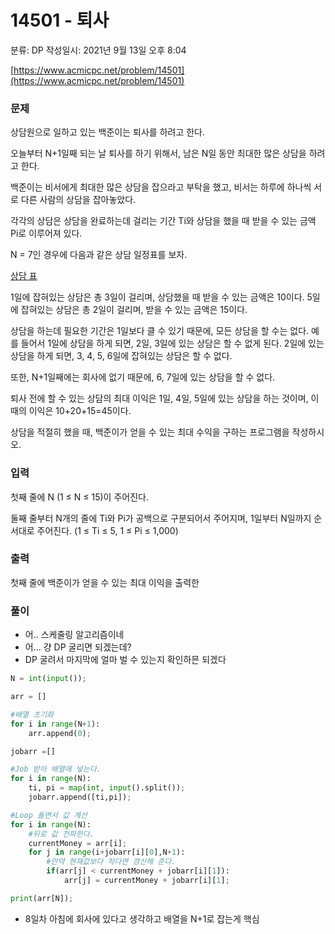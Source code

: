 # 14501 - 퇴사

분류: DP
작성일시: 2021년 9월 13일 오후 8:04

[https://www.acmicpc.net/problem/14501](https://www.acmicpc.net/problem/14501)

### 문제

상담원으로 일하고 있는 백준이는 퇴사를 하려고 한다.

오늘부터 N+1일째 되는 날 퇴사를 하기 위해서, 남은 N일 동안 최대한 많은 상담을 하려고 한다.

백준이는 비서에게 최대한 많은 상담을 잡으라고 부탁을 했고, 비서는 하루에 하나씩 서로 다른 사람의 상담을 잡아놓았다.

각각의 상담은 상담을 완료하는데 걸리는 기간 Ti와 상담을 했을 때 받을 수 있는 금액 Pi로 이루어져 있다.

N = 7인 경우에 다음과 같은 상담 일정표를 보자.

[상담 표](https://www.notion.so/c84a96feec594d78b1a73b8741f662a5)

1일에 잡혀있는 상담은 총 3일이 걸리며, 상담했을 때 받을 수 있는 금액은 10이다. 5일에 잡혀있는 상담은 총 2일이 걸리며, 받을 수 있는 금액은 15이다.

상담을 하는데 필요한 기간은 1일보다 클 수 있기 때문에, 모든 상담을 할 수는 없다. 예를 들어서 1일에 상담을 하게 되면, 2일, 3일에 있는 상담은 할 수 없게 된다. 2일에 있는 상담을 하게 되면, 3, 4, 5, 6일에 잡혀있는 상담은 할 수 없다.

또한, N+1일째에는 회사에 없기 때문에, 6, 7일에 있는 상담을 할 수 없다.

퇴사 전에 할 수 있는 상담의 최대 이익은 1일, 4일, 5일에 있는 상담을 하는 것이며, 이때의 이익은 10+20+15=45이다.

상담을 적절히 했을 때, 백준이가 얻을 수 있는 최대 수익을 구하는 프로그램을 작성하시오.

### 입력

첫째 줄에 N (1 ≤ N ≤ 15)이 주어진다.

둘째 줄부터 N개의 줄에 Ti와 Pi가 공백으로 구분되어서 주어지며, 1일부터 N일까지 순서대로 주어진다. (1 ≤ Ti ≤ 5, 1 ≤ Pi ≤ 1,000)

### 출력

첫째 줄에 백준이가 얻을 수 있는 최대 이익을 출력한

### 풀이

- 어.. 스케줄링 알고리즘이네
- 어... 걍 DP 굴리면 되겠는데?
- DP 굴려서 마지막에 얼마 벌 수 있는지 확인하믄 되겠다

```python
N = int(input());

arr = []

#배열 초기화
for i in range(N+1):
    arr.append(0);

jobarr =[]

#Job 받아 배열에 넣는다.
for i in range(N):
    ti, pi = map(int, input().split());
    jobarr.append([ti,pi]);

#Loop 돌면서 값 계산
for i in range(N):
    #뒤로 값 전파한다.
    currentMoney = arr[i];
    for j in range(i+jobarr[i][0],N+1):
        #만약 현재값보다 작다면 갱신해 준다.
        if(arr[j] < currentMoney + jobarr[i][1]):
            arr[j] = currentMoney + jobarr[i][1];

print(arr[N]);
```

- 8일차 아침에 회사에 있다고 생각하고 배열을 N+1로 잡는게 핵심